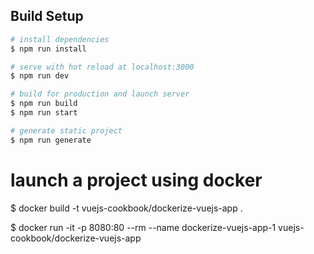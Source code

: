 ## Build Setup

```bash
# install dependencies
$ npm run install

# serve with hot reload at localhost:3000
$ npm run dev

# build for production and launch server
$ npm run build
$ npm run start

# generate static project
$ npm run generate
```

# launch a project using docker

\$ docker build -t vuejs-cookbook/dockerize-vuejs-app .

\$ docker run -it -p 8080:80 --rm --name dockerize-vuejs-app-1 vuejs-cookbook/dockerize-vuejs-app
